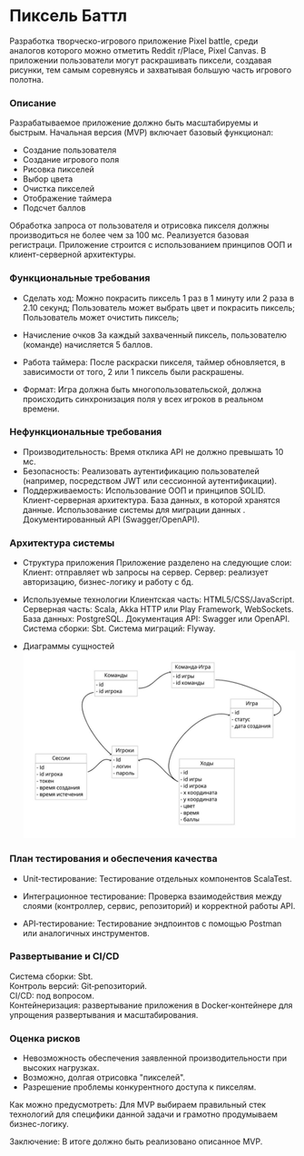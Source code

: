 # Пиксель Баттл

Разработка творческо-игрового приложение Pixel battle, среди аналогов которого можно отметить Reddit r/Place, Pixel Canvas. В приложении пользователи могут раскрашивать пиксели, создавая рисунки, тем самым соревнуясь и захватывая большую часть игрового полотна.

### Описание
Разрабатываемое приложение должно быть масштабируемы и быстрым. Начальная версия (MVP) включает базовый функционал:
- Создание пользователя
- Создание игрового поля
- Рисовка пикселей
- Выбор цвета
- Очистка пикселей
- Отображение таймера
- Подсчет баллов

Обработка запроса от пользователя и отрисовка пикселя должны производиться не более чем за 100 мс. Реализуется базовая регистраци. Приложение строится с использованием принципов ООП и клиент-серверной архитектуры.


### Функциональные требования

- Сделать ход:
Можно покрасить пиксель 1 раз в 1 минуту или 2 раза в 2.10 секунд;
Пользователь может выбрать цвет и покрасить пиксель;
Пользователь может очистить пиксель;

- Начисление очков
За каждый захваченный пиксель, пользователю (команде) начисляется 5 баллов.

- Работа таймера:
После раскраски пикселя, таймер обновляется, в зависимости от того, 2 или 1 пиксель были раскрашены. 

- Формат: 
Игра должна быть многопользовательской, должна происходить синхронизация поля у всех игроков в реальном времени.

### Нефункциональные требования
- Производительность:
Время отклика API не должно превышать 10 мс.
- Безопасность:
Реализовать аутентификацию пользователей (например, посредством JWT или сессионной аутентификации).
- Поддерживаемость:
Использование ООП и принципов SOLID.
Клиент-серверная архитектура.
База данных, в которой хранятся данные. 
Использование системы для миграции данных .
Документированный API (Swagger/OpenAPI).

### Архитектура системы
- Структура приложения
Приложение разделено на следующие слои:
Клиент: отправляет wb запросы  на сервер.
Сервер: реализует авторизацию, бизнес-логику и работу с бд.

- Используемые технологии
Клиентская часть: HTML5/CSS/JavaScript.  
Серверная часть: Scala,  Akka HTTP или Play Framework, WebSockets.
База данных: PostgreSQL.
Документация API: Swagger или OpenAPI.
Система сборки: Sbt.
Система миграций: Flyway.

- Диаграммы сущностей
![Описание изображения](images/1.jpg)

### План тестирования и обеспечения качества
- Unit‑тестирование: Тестирование отдельных компонентов ScalaTest.

- Интеграционное тестирование:
Проверка взаимодействия между слоями (контроллер, сервис, репозиторий) и корректной работы API.

- API‑тестирование:
Тестирование эндпоинтов с помощью Postman или аналогичных инструментов. 


### Развертывание и CI/CD
Система сборки: Sbt.\
Контроль версий: Git‑репозиторий.\
CI/CD: под вопросом.\
Контейнеризация: развертывание приложения в Docker‑контейнере для упрощения развертывания и масштабирования.

### Оценка рисков
- Невозможность обеспечения заявленной производительности при высоких нагрузках.
- Возможно, долгая отрисовка "пикселей".
- Разрешение проблемы конкурентного доступа к пикселям.

Как можно предусмотреть:
Для MVP выбираем правильный стек технологий для специфики данной задачи и грамотно продумываем бизнес-логику.  

Заключение:
В итоге должно быть реализовано описанное MVP.
